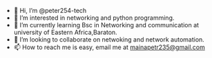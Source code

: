 - 👋 Hi, I’m @peter254-tech
- 👀 I’m interested in networking and python programming.
- 🌱 I’m currently learning Bsc in Networking and communication at university of Eastern Africa,Baraton.
- 💞️ I’m looking to collaborate on netwoking and network automation.
- 📫 How to reach me is easy, email me at mainapetr235@gmail.com 

<!---
peter254-tech/peter254-tech is a ✨ special ✨ repository because its `README.md` (this file) appears on your GitHub profile.
You can click the Preview link to take a look at your changes.
--->
